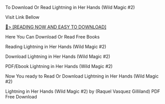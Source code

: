 To Download Or Read Lightning in Her Hands (Wild Magic #2)

Visit Link Bellow

<a href="https://uk.ebookarea.xyz/?book=205435938-lightning-in-her-hands">📖&gt; [READING NOW AND EASY TO DOWNLOAD]</a>

Here You Can Download Or Read Free Books

Reading Lightning in Her Hands (Wild Magic #2)

Download Lightning in Her Hands (Wild Magic #2)

PDF/Ebook Lightning in Her Hands (Wild Magic #2)

Now You ready to Read Or Download Lightning in Her Hands (Wild Magic #2)

Lightning in Her Hands (Wild Magic #2) by (Raquel Vasquez Gilliland) PDF Free Download
